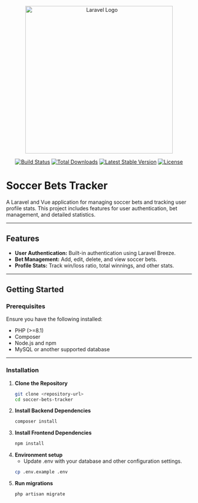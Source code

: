 <p align="center"><a href="https://laravel.com" target="_blank"><img src="https://raw.githubusercontent.com/laravel/art/master/logo-lockup/5%20SVG/2%20CMYK/1%20Full%20Color/laravel-logolockup-cmyk-red.svg" width="400" alt="Laravel Logo"></a></p>

<p align="center">
<a href="https://github.com/laravel/framework/actions"><img src="https://github.com/laravel/framework/workflows/tests/badge.svg" alt="Build Status"></a>
<a href="https://packagist.org/packages/laravel/framework"><img src="https://img.shields.io/packagist/dt/laravel/framework" alt="Total Downloads"></a>
<a href="https://packagist.org/packages/laravel/framework"><img src="https://img.shields.io/packagist/v/laravel/framework" alt="Latest Stable Version"></a>
<a href="https://packagist.org/packages/laravel/framework"><img src="https://img.shields.io/packagist/l/laravel/framework" alt="License"></a>
</p>

# Soccer Bets Tracker

A Laravel and Vue application for managing soccer bets and tracking user profile stats. This project includes features for user authentication, bet management, and detailed statistics.

---

## Features
- **User Authentication:** Built-in authentication using Laravel Breeze.
- **Bet Management:** Add, edit, delete, and view soccer bets.
- **Profile Stats:** Track win/loss ratio, total winnings, and other stats.

---

## Getting Started

### Prerequisites
Ensure you have the following installed:
- PHP (>=8.1)
- Composer
- Node.js and npm
- MySQL or another supported database

---

### Installation

1. **Clone the Repository**
   ```bash
   git clone <repository-url>
   cd soccer-bets-tracker

2. **Install Backend Dependencies**
   ```bash
   composer install

3. **Install Frontend Dependencies**
   ```bash
   npm install

4.  **Environment setup**
    - Update .env with your database and other configuration settings.
    ```bash
    cp .env.example .env

5. **Run migrations**
    ```bash
    php artisan migrate
